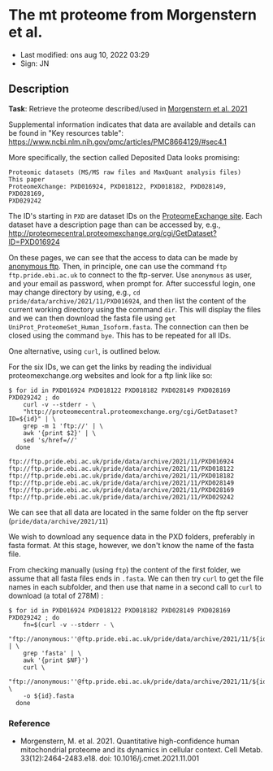 # The mt proteome from Morgenstern et al.

- Last modified: ons aug 10, 2022  03:29
- Sign: JN

## Description

**Task**: Retrieve the proteome described/used in [Morgenstern et al.
2021](https://www.ncbi.nlm.nih.gov/pmc/articles/PMC8664129/)

Supplemental information indicates that data are available and details can be
found in "Key resources table":
<https://www.ncbi.nlm.nih.gov/pmc/articles/PMC8664129/#sec4.1>

More specifically, the section called Deposited Data looks promising:

```
Proteomic datasets (MS/MS raw files and MaxQuant analysis files)	This paper
ProteomeXchange: PXD016924, PXD018122, PXD018182, PXD028149, PXD028169,
PXD029242
```

The ID's starting in `PXD` are dataset IDs on the [ProteomeExchange
site](http://www.proteomexchange.org/).  Each dataset have a description page
than can be accessed by, e.g.,
<http://proteomecentral.proteomexchange.org/cgi/GetDataset?ID=PXD016924>

On these pages, we can see that the access to data can be made by [anonymous
ftp](https://www.cs.colostate.edu/helpdocs/ftp.html).  Then, in principle, one
can use the command `ftp ftp.pride.ebi.ac.uk` to connect to the ftp-server.
Use `anonymous` as user, and your email as password, when prompt for.  After
successful login, one may change directory by using, e.g., `cd
pride/data/archive/2021/11/PXD016924`, and then list the content of the current
working directory using the command `dir`. This will display the files and we
can then download the fasta file using `get
UniProt_ProteomeSet_Human_Isoform.fasta`.  The connection can then be closed
using the command `bye`. This has to be repeated for all IDs.

One alternative, using `curl`, is outlined below.

For the six IDs, we can get the links by reading the individual
proteomexchange.org websites and look for a ftp link like so:

    $ for id in PXD016924 PXD018122 PXD018182 PXD028149 PXD028169 PXD029242 ; do
        curl -v --stderr - \
        "http://proteomecentral.proteomexchange.org/cgi/GetDataset?ID=${id}" | \
        grep -m 1 'ftp://' | \
        awk '{print $2}' | \
        sed 's/href=//'
      done

    ftp://ftp.pride.ebi.ac.uk/pride/data/archive/2021/11/PXD016924
    ftp://ftp.pride.ebi.ac.uk/pride/data/archive/2021/11/PXD018122
    ftp://ftp.pride.ebi.ac.uk/pride/data/archive/2021/11/PXD018182
    ftp://ftp.pride.ebi.ac.uk/pride/data/archive/2021/11/PXD028149
    ftp://ftp.pride.ebi.ac.uk/pride/data/archive/2021/11/PXD028169
    ftp://ftp.pride.ebi.ac.uk/pride/data/archive/2021/11/PXD029242

We can see that all data are located in the same folder on the ftp server
(`pride/data/archive/2021/11`)

We wish to download any sequence data in the PXD folders, preferably in fasta
format.  At this stage, however, we don't know the name of the fasta file.

From checking manually (using `ftp`) the content of the first folder, we assume
that all fasta files ends in `.fasta`.  We can then try `curl` to get the file
names in each subfolder, and then use that name in a second call to `curl` to
download (a total of 278M) :

    $ for id in PXD016924 PXD018122 PXD018182 PXD028149 PXD028169 PXD029242 ; do
        fn=$(curl -v --stderr - \
        "ftp://anonymous:''@ftp.pride.ebi.ac.uk/pride/data/archive/2021/11/${id}/" | \
        grep 'fasta' | \
        awk '{print $NF}')
        curl \
        "ftp://anonymous:''@ftp.pride.ebi.ac.uk/pride/data/archive/2021/11/${id}/${fn}" \
        -o ${id}.fasta
      done

### Reference

- Morgenstern, M. et al. 2021. Quantitative high-confidence human mitochondrial
  proteome and its dynamics in cellular context.  Cell Metab.
  33(12):2464-2483.e18. doi: 10.1016/j.cmet.2021.11.001


